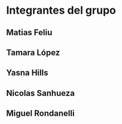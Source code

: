 # Integrantes del grupo
## Matias Feliu
## Tamara López
## Yasna Hills
## Nicolas Sanhueza
## Miguel Rondanelli
